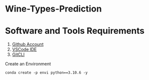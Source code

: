 # Wine-Types-Prediction

# Software and Tools Requirements

1. [Github Account](https://github.com)
2. [VSCode IDE](https://code.visualstudio.com)
3. [GitCLI](https://git-scm.com)


Create an Environment 

```
conda create -p envi python==3.10.6 -y
```